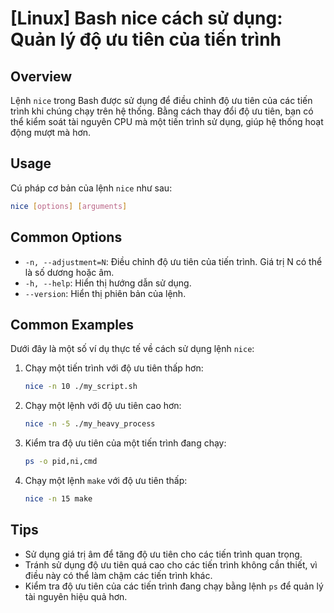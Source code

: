 # [Linux] Bash nice cách sử dụng: Quản lý độ ưu tiên của tiến trình

## Overview
Lệnh `nice` trong Bash được sử dụng để điều chỉnh độ ưu tiên của các tiến trình khi chúng chạy trên hệ thống. Bằng cách thay đổi độ ưu tiên, bạn có thể kiểm soát tài nguyên CPU mà một tiến trình sử dụng, giúp hệ thống hoạt động mượt mà hơn.

## Usage
Cú pháp cơ bản của lệnh `nice` như sau:

```bash
nice [options] [arguments]
```

## Common Options
- `-n, --adjustment=N`: Điều chỉnh độ ưu tiên của tiến trình. Giá trị N có thể là số dương hoặc âm.
- `-h, --help`: Hiển thị hướng dẫn sử dụng.
- `--version`: Hiển thị phiên bản của lệnh.

## Common Examples
Dưới đây là một số ví dụ thực tế về cách sử dụng lệnh `nice`:

1. Chạy một tiến trình với độ ưu tiên thấp hơn:
   ```bash
   nice -n 10 ./my_script.sh
   ```

2. Chạy một lệnh với độ ưu tiên cao hơn:
   ```bash
   nice -n -5 ./my_heavy_process
   ```

3. Kiểm tra độ ưu tiên của một tiến trình đang chạy:
   ```bash
   ps -o pid,ni,cmd
   ```

4. Chạy một lệnh `make` với độ ưu tiên thấp:
   ```bash
   nice -n 15 make
   ```

## Tips
- Sử dụng giá trị âm để tăng độ ưu tiên cho các tiến trình quan trọng.
- Tránh sử dụng độ ưu tiên quá cao cho các tiến trình không cần thiết, vì điều này có thể làm chậm các tiến trình khác.
- Kiểm tra độ ưu tiên của các tiến trình đang chạy bằng lệnh `ps` để quản lý tài nguyên hiệu quả hơn.